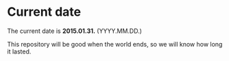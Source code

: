 # Current date

The current date is **2015.01.31.** (YYYY.MM.DD.)

This repository will be good when the world ends, so we will know how long it lasted.